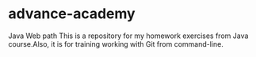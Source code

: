 # advance-academy
Java Web path
This is a repository for my homework exercises from Java course.Also, it is for training working with Git from command-line.  
